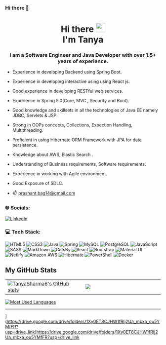 ### Hi there 👋

<!--
**TanyaSharma6/TanyaSharma6** is a ✨ _special_ ✨ repository because its `README.md` (this file) appears on your GitHub profile.

Here are some ideas to get you started:

- 🔭 I’m currently working on ...
- 🌱 I’m currently learning ...
- 👯 I’m looking to collaborate on ...
- 🤔 I’m looking for help with ...
- 💬 Ask me about ...
- 📫 How to reach me: ...
- 😄 Pronouns: ...
- ⚡ Fun fact: ...
-->





<h1 align="center">Hi there <img src="https://raw.githubusercontent.com/MartinHeinz/MartinHeinz/master/wave.gif" width="30px">
<br/> I'm Tanya</h1> 
<h3 align="center">I am a Software Engineer and Java Developer with over 1.5+ years of experience.</h3>

- Experience in developing Backend using Spring Boot.
- Experience in developing interactive using using React js.
- Good experience in developing RESTful web services.
- Experience in Spring 5.0(Core, MVC , Security and Boot). 
- Good knowledge and skillsets in all the technologies of Java EE namely JDBC, Servlets & 
JSP.
- Strong in OOPs concepts, Collections, Expection Handling, Multithreading.
- Proficient in using Hibernate ORM Framework with JPA for data persistence.
- Knowledge about AWS, Elastic Search .
- Understanding of Business requirements, Software requirements.
- Experience in working with Agile environment.
- Good Exposure of SDLC.

- :mailbox: prashant.bag14@gmail.com

### 🌐 Socials:
[![LinkedIn](https://img.shields.io/badge/LinkedIn-%230077B5.svg?logo=linkedin&logoColor=white)](https://www.linkedin.com/in/tanya-sharma-7026851b5/) 

### 💻 Tech Stack:
![HTML5](https://img.shields.io/badge/HTML5-E34F26?style=for-the-badge&logo=html5&logoColor=white) ![CSS3](https://img.shields.io/badge/CSS3-1572B6?style=for-the-badge&logo=css3&logoColor=white) ![Java](https://img.shields.io/badge/Java-ED8B00?style=for-the-badge&logo=openjdk&logoColor=white) ![Spring](https://img.shields.io/badge/Spring-6DB33F?style=for-the-badge&logo=spring&logoColor=white) ![MySQL](https://img.shields.io/badge/MySQL-00000F?style=for-the-badge&logo=mysql&logoColor=white) ![PostgreSQL](https://img.shields.io/badge/PostgreSQL-316192?style=for-the-badge&logo=postgresql&logoColor=white) ![JavaScript](https://img.shields.io/badge/JavaScript-323330?style=for-the-badge&logo=javascript&logoColor=F7DF1E) ![SASS](https://img.shields.io/badge/Sass-CC6699?style=for-the-badge&logo=sass&logoColor=white) ![MarkDown](https://img.shields.io/badge/Markdown-000000?style=for-the-badge&logo=markdown&logoColor=white) ![GatsBy](https://img.shields.io/badge/Gatsby-663399?style=for-the-badge&logo=gatsby&logoColor=white) ![React](https://img.shields.io/badge/React-20232A?style=for-the-badge&logo=react&logoColor=61DAFB) ![Bootstrap](https://img.shields.io/badge/Bootstrap-563D7C?style=for-the-badge&logo=bootstrap&logoColor=white) ![Material UI](https://img.shields.io/badge/Material--UI-0081CB?style=for-the-badge&logo=material-ui&logoColor=white) ![Netlify](https://img.shields.io/badge/Netlify-00C7B7?style=for-the-badge&logo=netlify&logoColor=white) ![Amazon AWS](https://img.shields.io/badge/Amazon_AWS-232F3E?style=for-the-badge&logo=amazon-aws&logoColor=white) ![Hibernate](https://img.shields.io/badge/Hibernate-59666C?style=for-the-badge&logo=Hibernate&logoColor=white) ![PowerShell](https://img.shields.io/badge/powershell-5391FE?style=for-the-badge&logo=powershell&logoColor=white) ![Docker](https://img.shields.io/badge/docker-%230db7ed.svg?style=for-the-badge&logo=docker&logoColor=white)


<summary><h2>My GitHub Stats</h2></summary>
</div>
  <div align="center">
    <table>
      <tr>
        <td width="45%">
          <a href="http://www.github.com/TanyaSharma6"><img src="https://github-readme-stats.vercel.app/api?username=TanyaSharma6&show_icons=true&hide=&count_private=true&title_color=0891b2&text_color=ffffff&icon_color=0891b2&bg_color=1c1917&hide_border=true&show_icons=true" alt="TanyaSharma6's GitHub stats" /></a> 
        </td>
        <td width="45%">
          <a href="http://www.github.com/TanyaSharma6"><img src="https://github-readme-streak-stats.herokuapp.com/?user=TanyaSharma6&stroke=ffffff&background=1c1917&ring=0891b2&fire=0891b2&currStreakNum=ffffff&currStreakLabel=0891b2&sideNums=ffffff&sideLabels=ffffff&dates=ffffff&hide_border=true" /></a>
  
</table>
</div>
</td>
</tr>
 </table>
      </div>
      <a href="http://www.github.com/TanyaSharma6"><img src="https://github-readme-stats.vercel.app/api/top-langs/?username=TanyaSharma6&theme=dark&hide_border=false&include_all_commits=false&count_private=false&layout=compact" alt="Most Used Languages" /></a>
    </td>
  </tr>
<hr>


<!-- Proudly created with GPRM ( https://gprm.itsvg.in ) -->
 



](https://drive.google.com/drive/folders/1Xy0ET8CJHW1fRIj2Ua_mbxa_ou5YMfFR?usp=drive_link)https://drive.google.com/drive/folders/1Xy0ET8CJHW1fRIj2Ua_mbxa_ou5YMfFR?usp=drive_link
